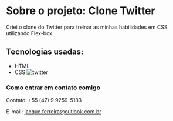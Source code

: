 # Sobre o projeto: Clone Twitter

Criei o clone do Twitter para treinar as minhas habilidades em CSS utilizando Flex-box. 

## Tecnologias usadas:

* HTML 
* CSS
![twitter](https://user-images.githubusercontent.com/64090350/156841258-945d95b3-e735-496a-bc6f-ceee1db679c1.png)

### Como entrar em contato comigo 

Contato: +55 (47) 9 9259-5183

E-mail: jacque.ferreira@outlook.com.br
